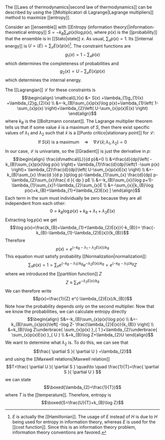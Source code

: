 The [[Laws of thermodynamics|second law of thermodynamics]] can be described by using the [[Moltiplicatori di Lagrange|Lagrange multipliers]] method to maximize [[entropy]].

Consider an [[ensemble]] with [[Entropy (information theory)|information-theoretical entropy]] $S=-k_{B}\sum_{x}p(x)\log p(x)$, where $p(x)$ is the [[probability]] that the ensemble is in [[Stato|state]] $x$. As usual, $\sum_{x}p(x)=1$. Its [[internal energy]] is $U=\langle E \rangle =\sum_{x}E(x)p(x)$[^1]. The constraint functions are
$$g_{1}(x)=1-\sum_{x}p(x)$$
which determines the completeness of probabilities and
$$g_{2}(x)=U-\sum_{x}E(x)p(x)$$
which determines the internal energy.

The [[Lagrangian]] $\mathcal{L}$ for these constraints is
$$\begin{align}
\mathcal{L}(x) &= S(x) +\lambda_{1}g_{1}(x) +\lambda_{2}g_{2}(x) \\
&=-k_{B}\sum_{x}p(x)\log p(x)+\lambda_{1}\left( 1-\sum_{x}p(x) \right)+\lambda_{2}\left( U-\sum_{x}p(x)E(x) \right)
\end{align}$$
where $k_{B}$ is the [[Boltzmann constant]]. The Lagrange multiplier theorem tells us that if some value $\bar{x}$ is a maximum of $S$, then there exist specific values of $\lambda_{1}$ and $\lambda_{2}$ such that $\bar{x}$ is a [[Punto critico|stationary point]] for $\mathcal{L}$:
$$\text{If }S(\bar{x})\text{ is a maximum}\quad\Rightarrow \quad \nabla \mathcal{L}(\bar{x};\lambda_{1},\lambda_{2})=0$$
In our case, $\mathcal{L}$ is univariate, so the [[Gradient]] is just the derivative in $p$:
$$\begin{align}
\frac{d\mathcal{L}}{d p}&=0 \\
&=\frac{d}{dp}\left( -k_{B}\sum_{x}p(x)\log p(x) \right)+ \lambda_{1}\frac{d}{dp}\left(1 -\sum p(x) \right)+ \lambda_{2}\frac{d}{dp}\left( U-\sum_{x}p(x)E(x) \right) \\
&=-k_{B}\sum_{x} \frac{d }{d p }(p\log p)-\lambda_{1}\sum_{x} \frac{d}{dp} p-\lambda_{2}\sum_{x}\frac{ d }{ dp } pE \\
&=-k_{B}\sum_{x}(\log p+1)-\lambda_{1}\sum_{x}1-\lambda_{2}\sum_{x}E \\
&=-\sum_{x}[k_{B}\log p(x)+k_{B}+\lambda_{1}+\lambda_{2}E(x) ]
\end{align}$$
Each term in the sum must individually be zero because they are all independent from each other:
$$0=k_{B}\log p(x)+k_{B}+\lambda_{1}+\lambda_{2}E(x)$$
Extracting $\log p(x)$ we get
$$\log p(x)=\frac{k_{B}+\lambda_{1}+\lambda_{2}E(x)}{-k_{B}}= \frac{-k_{B}-\lambda_{1}-\lambda_{2}E(x)}{k_{B}}$$
Therefore
$$p(x)=e^{(-k_{B}-\lambda_{1}-\lambda_{2}E(x))/k_{B}}$$
This equation must satisfy probability [[Normalization|normalization]]:
$$\sum_{x}p(x)=1=\sum_{x}e^{(-k_{B}-\lambda_{1})/k_{B}}e^{-\lambda_{2}E(x)/k_{B}}=e^{(-k_{B}-\lambda_{1})/k_{B}}Z$$
where we introduced the [[partition function]] $Z$
$$Z\equiv\sum_{x}e^{-\lambda_{2}E(x)/k_{B}}$$
We can therefore write
$$p(x)=\frac{1}{Z} e^{-\lambda_{2}E(x)/k_{B}}$$
Note how the probability depends only on the second multiplier. Now that we know the probabilities, we can calculate entropy directly
$$\begin{align}
S&=-k_{B}\sum_{x}p(x)\log p(x) \\
&=-k_{B}\sum_{x}p(x)\left[ -\log Z- \frac{\lambda_{2}E(x)}{k_{B}} \right] \\
&=k_{B}\log Z\underbrace{ \sum_{x}p(x) }_{ 1 }+\lambda_{2}\underbrace{ \sum_{x}p(x)E(x) }_{ U } \\
&=k_{B}\log Z+\lambda_{2}U
\end{align}$$
We want to determine what $\lambda_{2}$ is. To do this, we can see that
$$\frac{ \partial S }{ \partial U } =\lambda_{2}$$
and using the [[Maxwell relations|Maxwell relation]]
$$T=\frac{ \partial U }{ \partial S } \quad\to \quad \frac{1}{T}=\frac{ \partial S }{ \partial U } $$
we can state
$$\boxed{\lambda_{2}=\frac{1}{T}}$$
where $T$ is the [[temperature]]. Therefore, entropy is
$$\boxed{S=\frac{U}{T}+k_{B}\log Z}$$

[^1]: $E$ is actually the [[Hamiltonian]]. The usage of $E$ instead of $H$ is due to $H$ being used for entropy in information theory, whereas $E$ is used for the [[cost function]]. Since this is an information theory problem, information theory conventions are favored.